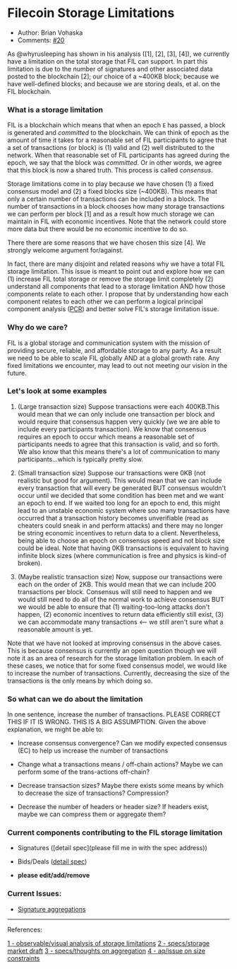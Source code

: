 # Filecoin Storage Limitations

- Author: Brian Vohaska
- Comments: [#20](https://github.com/filecoin-project/research/issues/20)


As @whyrusleeping has shown in his analysis ([1], [2], [3], [4]), we currently have a limitation on the total storage that FIL can support. In part this limitation is due to the number of signatures and other associated data posted to the blockchain [2]; our choice of a ~400KB block; because we have well-defined blocks; and because we are storing deals, et al. on the FIL blockchain. 

### What is a storage limitation

FIL is a blockchain which means that when an epoch `E` has passed, a block is generated and *committed* to the blockchain. We can think of epoch as the amount of time it takes for a reasonable set of FIL participants to agree that a set of transactions (or block) is (1) valid and (2) well distributed to the network. When that reasonable set of FIL participants has agreed during the epoch, we say that the block was *committed*. Or in other words, we agree that this block is now a shared truth. This process is called *consensus*.

Storage limitations come in to play because we have chosen (1) a fixed consensus model and (2) a fixed blocks size (~400KB). This means that only a certain number of transactions can be included in a block. The number of transactions in a block chooses how many storage transactions we can perform per block [1] and as a result how much storage we can maintain in FIL with economic incentives. Note that the network could store more data but there would be no economic incentive to do so.

There there are some reasons that we have chosen this size [4].  We strongly welcome argument for/against.

In fact, there are many disjoint and related reasons why we have a total FIL storage limitation. This issue is meant to point out and explore how we can (1) increase FIL total storage or remove the storage limit completely (2) understand all components that lead to a storage limitation AND how those components relate to each other. I propose that by understanding how each component relates to each other we can perform a logical principal component analysis ([PCR](https://en.wikipedia.org/wiki/Principal_component_analysis)) and better solve FIL's storage limitation issue.

### Why do we care?

FIL is a global storage and communication system with the mission of providing secure, reliable, and  affordable storage to any party. As a result we need to be able to scale FIL globally AND at a global growth rate. Any fixed limitations we encounter, may lead to out not meeting our vision in the future.

### Let's look at some examples

1. (Large transaction size) Suppose transactions were each 400KB.This would mean that we can only include one transaction per block and would require that consensus happen very quickly (we we are able to include every participants transaction). We know that consensus requires an epoch to occur which means a reasonable set of participants needs to agree that this transaction is valid, and so forth. We also know that this means there's a lot of communication to many participants...which is typically pretty slow.

2. (Small transaction size) Suppose our transactions were 0KB (not realistic but good for argument). This would mean that we can include every transaction that will every be generated BUT consensus wouldn't occur until we decided that some condition has been met and we want an epoch to end. If we waited too long for an epoch to end, this might lead to an unstable economic system where soo many transactions have occurred that a transaction history becomes unverifiable (read as cheaters could sneak in and perform attacks) and there may no longer be string economic incentives to return data to a client. Nevertheless, being able to choose an epoch on consensus speed and not block size could be ideal. Note that having 0KB transactions is equivalent to having infinite block sizes (where communication is free and physics is kind-of broken).

3. (Maybe realistic transaction size) Now, suppose our transactions were each on the order of 2KB. This would mean that we can include 200 transactions per block. Consensus will still need to happen and we would still need to do all of the normal work to achieve consensus BUT we would be able to ensure that (1) waiting-too-long attacks don't happen, (2) economic incentives to return data efficiently still exist, (3) we can accommodate many transactions <-- we still aren't sure what a reasonable amount is yet.

Note that we have not looked at improving consensus in the above cases. This is because consensus is currently an open question though we will note it as an area of research for the storage limitation problem. In each of these cases, we notice that for some fixed consensus model, we would like to increase the number of transactions. Currently, decreasing the size of the transactions is the only means by which doing so.

### So what can we do about the limitation

In one sentence, increase the number of transactions. PLEASE CORRECT THIS IF IT IS WRONG. THIS IS A BIG ASSUMPTION. Given the above explanation, we might be able to:

- Increase consensus convergence? Can we modify expected consensus (EC) to help us increase the number of transactions

- Change what a transactions means / off-chain actions? Maybe we can perform some of the trans-actions off-chain?

- Decrease transaction sizes? Maybe there exists some means by which to decrease the size of transactions? Compression?

- Decrease the number of headers or header size? If headers exist, maybe we can compress them or aggregate them?

### Current components contributing to the FIL storage limitation

- Signatures ([detail spec](please fill me in with the spec address))

- Bids/Deals ([detail spec](https://github.com/filecoin-project/specs/blob/master/drafts/storage-market.md))

- **please edit/add/remove**

### Current Issues:

- [Signature aggregations](https://github.com/filecoin-project/research/issues/19)

---

References:

[1 - observable/visual analysis of storage limitations](https://beta.observablehq.com/d/37ff2d55942d1354)
[2 - specs/storage market draft](https://github.com/filecoin-project/specs/blob/master/drafts/storage-market.md)
[3 - specs/thoughts on aggregation](https://github.com/filecoin-project/specs/pull/93)
[4 - aq/issue on size constraints](https://github.com/filecoin-project/aq/issues/113)
